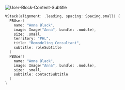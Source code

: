 ![User-Block-Content-Subtitle](https://github.com/powerhome/playbook-swift/assets/112719604/4f2cd20e-4797-4f37-9d13-e74e0e15f546)

```swift
VStack(alignment: .leading, spacing: Spacing.small) {
  PBUser(
    name: "Anna Black",
    image: Image("Anna", bundle: .module),
    size: .small, 
    territory: "PHL",
    title: "Remodeling Consultant",
    subtitle: roleSubtitle
  )
  PBUser(
    name: "Anna Black",
    image: Image("Anna", bundle: .module),
    size: .small,
    subtitle: contactSubtitle
  )
}
```
